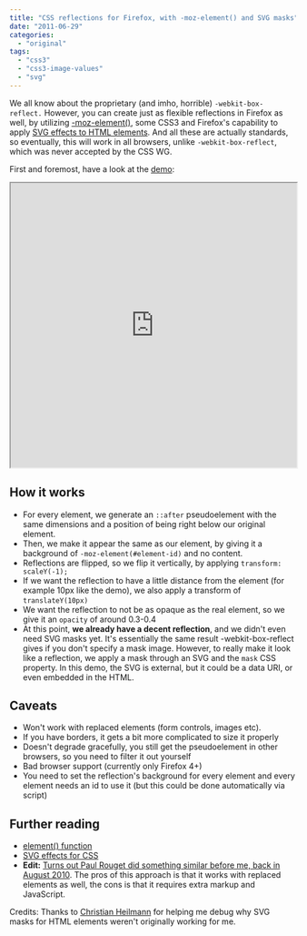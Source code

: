```yaml
---
title: "CSS reflections for Firefox, with -moz-element() and SVG masks"
date: "2011-06-29"
categories: 
  - "original"
tags: 
  - "css3"
  - "css3-image-values"
  - "svg"
---
```


We all know about the proprietary (and imho, horrible) `-webkit-box-reflect.` However, you can create just as flexible reflections in Firefox as well, by utilizing [\-moz-element()](https://developer.mozilla.org/en/CSS/-moz-element), some CSS3 and Firefox's capability to apply [SVG effects to HTML elements](https://developer.mozilla.org/En/Applying_SVG_effects_to_HTML_content). And all these are actually standards, so eventually, this will work in all browsers, unlike `-webkit-box-reflect`, which was never accepted by the CSS WG.

First and foremost, have a look at the [demo](http://lea.verou.me/demos/reflection/): 

<iframe src="http://lea.verou.me/demos/reflection/" width="100%" height="500px"></iframe>

## How it works

- For every element, we generate an `::after` pseudoelement with the same dimensions and a position of being right below our original element.
- Then, we make it appear the same as our element, by giving it a background of `‑moz-element(#element-id)` and no content.
- Reflections are flipped, so we flip it vertically, by applying `transform: scaleY(‑1);`
- If we want the reflection to have a little distance from the element (for example 10px like the demo), we also apply a transform of `translateY(10px)`
- We want the reflection to not be as opaque as the real element, so we give it an `opacity` of around 0.3-0.4
- At this point, **we already have a decent reflection**, and we didn't even need SVG masks yet. It's essentially the same result -webkit-box-reflect gives if you don't specify a mask image. However, to really make it look like a reflection, we apply a mask through an SVG and the `mask` CSS property. In this demo, the SVG is external, but it could be a data URI, or even embedded in the HTML.

## Caveats

- Won't work with replaced elements (form controls, images etc).
- If you have borders, it gets a bit more complicated to size it properly
- Doesn't degrade gracefully, you still get the pseudoelement in other browsers, so you need to filter it out yourself
- Bad browser support (currently only Firefox 4+)
- You need to set the reflection's background for every element and every element needs an id to use it (but this could be done automatically via script)

## Further reading

- [element() function](http://www.w3.org/TR/css3-images/#element-reference)
- [SVG effects for CSS](http://people.mozilla.com/~roc/SVG-CSS-Effects-Draft.html)
- **Edit:** [Turns out Paul Rouget did something similar before me, back in August 2010](https://hacks.mozilla.org/2010/08/mozelement/). The pros of this approach is that it works with replaced elements as well, the cons is that it requires extra markup and JavaScript.

Credits: Thanks to [Christian Heilmann](http://wait-till-i.com/) for helping me debug why SVG masks for HTML elements weren't originally working for me.
